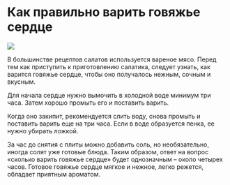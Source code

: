 # Как правильно варить говяжье сердце
![](/images/Kulinar/Sovet/govyazhe-serdce-2-340x226.jpg)

В большинстве рецептов салатов используется вареное мясо. Перед тем как приступить к приготовлению салатика, следует узнать, как варится говяжье сердце, чтобы оно получалось нежным, сочным и вкусным.

Для начала сердце нужно вымочить в холодной воде минимум три часа. Затем хорошо промыть его и поставить варить.

Когда оно закипит, рекомендуется слить воду, снова промыть и поставить варить еще на три часа. Если в воде образуется пенка, ее нужно убирать ложкой.

За час до снятия с плиты можно добавить соль, но необязательно, иногда солят уже готовые блюда. Таким образом, ответ на вопрос «сколько варить говяжье сердце» будет однозначным – около четырех часов. Готовое говяжье сердце мягкое и нежное, легко режется, обладает приятным ароматом.
